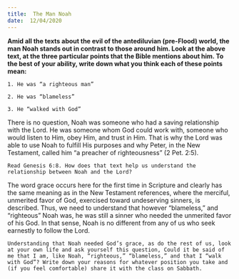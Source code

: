 ```yaml
---
title:  The Man Noah 
date:  12/04/2020
---
```


**Amid all the texts about the evil of the antediluvian (pre-Flood) world, the man Noah stands out in contrast to those around him. Look at the above text, at the three particular points that the Bible mentions about him. To the best of your ability, write down what you think each of these points mean:**

`1. He was “a righteous man”`

`2. He was “blameless”`

`3. He “walked with God”`

There is no question, Noah was someone who had a saving relationship with the Lord. He was someone whom God could work with, someone who would listen to Him, obey Him, and trust in Him. That is why the Lord was able to use Noah to fulfill His purposes and why Peter, in the New Testament, called him “a preacher of righteousness” (2 Pet. 2:5).

`Read Genesis 6:8. How does that text help us understand the relationship between Noah and the Lord?`

The word grace occurs here for the first time in Scripture and clearly has the same meaning as in the New Testament references, where the merciful, unmerited favor of God, exercised toward undeserving sinners, is described. Thus, we need to understand that however “blameless,” and “righteous” Noah was, he was still a sinner who needed the unmerited favor of his God. In that sense, Noah is no different from any of us who seek earnestly to follow the Lord.

`Understanding that Noah needed God’s grace, as do the rest of us, look at your own life and ask yourself this question, Could it be said of me that I am, like Noah, “righteous,” “blameless,” and that I “walk with God”? Write down your reasons for whatever position you take and (if you feel comfortable) share it with the class on Sabbath.`